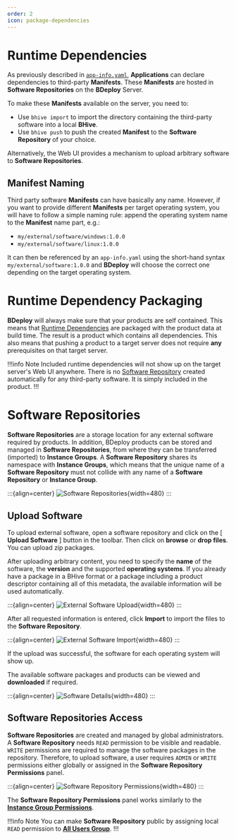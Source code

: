 ```yaml
---
order: 2
icon: package-dependencies
---
```


# Runtime Dependencies

As previously described in [`app-info.yaml`](/power/product/#app-infoyaml), **Applications** can declare dependencies to third-party **Manifests**. These **Manifests** are hosted in **Software Repositories** on the **BDeploy** Server.

To make these **Manifests** available on the server, you need to:

- Use `bhive import` to import the directory containing the third-party software into a local **BHive**.
- Use `bhive push` to push the created **Manifest** to the **Software Repository** of your choice.

Alternatively, the Web UI provides a mechanism to upload arbitrary software to **Software Repositories**.

## Manifest Naming

Third party software **Manifests** can have basically any name. However, if you want to provide different **Manifests** per target operating system, you will have to follow a simple naming rule: append the operating system name to the **Manifest** name part, e.g.:

- `my/external/software/windows:1.0.0`
- `my/external/software/linux:1.0.0`

It can then be referenced by an `app-info.yaml` using the short-hand syntax `my/external/software:1.0.0` and **BDeploy** will choose the correct one depending on the target operating system.

# Runtime Dependency Packaging

**BDeploy** will always make sure that your products are self contained. This means that [Runtime Dependencies](/power/runtimedependencies/#runtime-dependencies) are packaged with the product data at build time. The result is a product which contains all dependencies. This also means that pushing a product to a target server does not require **any** prerequisites on that target server.

!!!info Note
Included runtime dependencies will not show up on the target server's Web UI anywhere. There is no [Software Repository](/power/runtimedependencies/#software-repositories) created automatically for any third-party software. It is simply included in the product.
!!!

# Software Repositories

**Software Repositories** are a storage location for any external software required by products. In addition, BDeploy products can be stored and managed in **Software Repositories**, from where they can be transferred (imported) to **Instance Groups**. A **Software Repository** shares its namespace with **Instance Groups**, which means that the unique name of a **Software Repository** must not collide with any name of a **Software Repository** or **Instance Group**.

:::{align=center}
![Software Repositories](/images/Doc_SoftwareRepo.png){width=480}
:::

## Upload Software

To upload external software, open a software repository and click on the [ **Upload Software** ] button in the toolbar. Then click on **browse** or **drop files**. You can upload zip packages.

After uploading arbitrary content, you need to specify the **name** of the software, the **version** and the supported **operating systems**.
If you already have a package in a BHive format or a package including a product descriptor containing all of this metadata, the available information will be used automatically.

:::{align=center}
![External Software Upload](/images/Doc_SoftwareRepoFillInfo.png){width=480}
:::

After all requested information is entered, click **Import** to import the files to the **Software Repository**.

:::{align=center}
![External Software Import](/images/Doc_SoftwareRepoUploadSuccess.png){width=480}
:::

If the upload was successful, the software for each operating system will show up.

The available software packages and products can be viewed and **downloaded** if required.

:::{align=center}
![Software Details](/images/Doc_SoftwareRepoDetails.png){width=480}
:::

## Software Repositories Access

**Software Repositories** are created and managed by global administrators. A **Software Repository** needs `READ` permission to be visible and readable. `WRITE` permissions are required to manage the software packages in the repository. Therefore, to upload software, a user requires `ADMIN` or `WRITE` permissions either globally or assigned in the **Software Repository Permissions** panel.

:::{align=center}
![Software Repository Permissions](/images/Doc_SoftwareRepoPermissions.png){width=480}
:::

The **Software Repository Permissions** panel works similarly to the [**Instance Group Permissions**](/user/instancegroup/#instance-group-access).

!!!info Note
You can make **Software Repository** public by assigning local `READ` permission to [**All Users Group**](/experts/system/#all-users-group).
!!!
